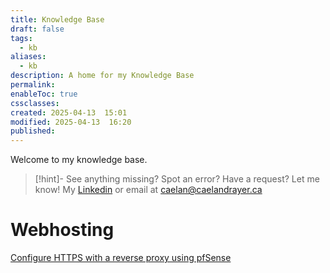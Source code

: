 ```yaml
---
title: Knowledge Base
draft: false
tags:
  - kb
aliases:
  - kb
description: A home for my Knowledge Base
permalink: 
enableToc: true
cssclasses: 
created: 2025-04-13  15:01
modified: 2025-04-13  16:20
published:
---
```

 
Welcome to my knowledge base. 

> [!hint]- See anything missing? Spot an error? Have a request? Let me know!
 > My [Linkedin](https://www.linkedin.com/in/caelandrayer/) or email at [caelan@caelandrayer.ca](mailto:caelan@caelandrayer.ca) 

# Webhosting
[Configure HTTPS with a reverse proxy using pfSense](web_hosting/configure-https-with-a-reverse-proxy-using-pfsense.md)
